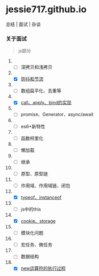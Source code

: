 # jessie717.github.io
总结 | 面试 | 杂谈

### 关于面试
> js部分
1. - [ ] 深拷贝和浅拷贝
2. - [x] [防抖和节流](https://github.com/jessie717/jessie717.github.io/issues/3)
3. - [ ] 数组扁平化、去重等
4. - [x] [call、apply、bind的实现](https://github.com/jessie717/jessie717.github.io/issues/4)
5. - [ ] promise、Generator、async/await
6. - [ ] es6+新特性
7. - [ ] 函数柯里化
8. - [ ] 懒加载
9. - [ ] 继承
10. - [ ] 原型、原型链
11. - [ ] 作用域、作用域链、闭包
12. - [x] [typeof、instanceof](https://github.com/jessie717/jessie717.github.io/issues/1)
13. - [ ] js中的this
14. - [x] [cookie、storage](https://github.com/jessie717/jessie717.github.io/issues/2)
15. - [ ] 模块化问题
16. - [ ] 宏任务、微任务
17. - [ ] 数据结构
18. - [x] [new运算符的执行过程](https://github.com/jessie717/jessie717.github.io/issues/5)